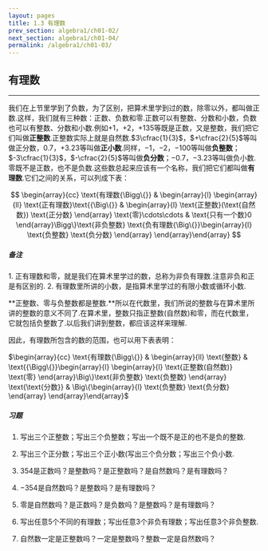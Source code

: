 ```yaml
---
layout: pages
title: 1.3 有理数
prev_section: algebra1/ch01-02/
next_section: algebra1/ch01-04/
permalink: /algebra1/ch01-03/
---
```


有理数
------

----

我们在上节里学到了负数，为了区别，把算术里学到过的数，除零以外，都叫做正数.这样，我们就有三种数：正数、负数和零.正数可以有整数、分数和小数，负数也可以有整数、分数和小数.例如$+1$，$+2$，$+135$等既是正数，又是整数，我们把它们叫做**正整数**.正整数实际上就是自然数.$3\cfrac{1}{3}$，$+\cfrac{2}{5}$等叫做正分数，$0.7$，$+3.23$等叫做**正小数**.同样，$-1$，$-2$，$-100$等叫做**负整数**；$-3\cfrac{1}{3}$，$-\cfrac{2}{5}$等叫做**负分数**；$-0.7$，$-3.23$等叫做负小数.零既不是正数，也不是负数.这些数总起来应该有一个名称，我们把它们都叫做**有理数**.它们之间的关系，可以列成下表：

$$
\begin{array}{cc}
\text{有理数{\Bigg\{}} & \begin{array}{l}
\begin{array}{ll}
\text{正有理数}\text{{\Big\{}} & \begin{array}{l}
\text{正整数}(\text{自然数})  
\text{正分数}
\end{array}  
\text{零}\cdots\cdots & \text{只有一个数}0
\end{array}\Bigg\}\text{非负整数}  
\text{负有理数{\Big\{}}\begin{array}{l}
\text{负整数}  
\text{负分数}
\end{array}
\end{array}\end{array}
$$

<div class="note warning">
<h5>备注</h5>
<p>
1. 正有理数和零，就是我们在算术里学过的数，总称为非负有理数.注意非负和正是有区别的.  
2. 有理数里所讲的小数，是指算术里学过的有限小数或循环小数.
</p>
</div>


**正整数、零与负整数都是整数.**所以在代数里，我们所说的整数与在算术里所讲的整数的意义不同了.在算术里，整数只指正整数(自然数)和零，而在代数里，它就包括负整数了.以后我们讲到整数，都应该这样来理解.

因此，有理数所包含的数的范围，也可以用下表表明：

$\begin{array}{cc}
\text{有理数{\Bigg\{}} & \begin{array}{ll}
\text{整数} & \text{{\Bigg\{}}\begin{array}{l}
\begin{array}{l}
\text{正整数(自然数)}  
\text{零}
\end{array}\Big\}\text{非负整数}  
\text{负整数}
\end{array}  
\text{\text{分数}} & \Big\{\begin{array}{l}
\text{负整数}  
\text{负分数}
\end{array}
\end{array}\end{array}$



<div class="note">
<h5>习题</h5>
</div>

1.  写出三个正整数；写出三个负整数；写出一个既不是正的也不是负的整数.

2.  写出三个正分数；写出三个正小数(写出三个负分数；写出三个负小数.

3.  $354$是正数吗？是整数吗？是正整数吗？是自然数吗？是有理数吗？

4.  $-354$是自然数吗？是整数吗？是有理数吗？

5.  零是自然数吗？是正数吗？是负数吗？是整数吗？是有理数吗？

6.  写出任意5个不同的有理数；写出任意3个非负有理数；写出任意3个非负整数.

7.  自然数一定是正整数吗？一定是整数吗？整数一定是自然数吗？

